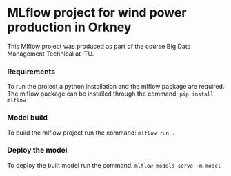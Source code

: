 # MLflow project for wind power production in Orkney

This Mlflow project was produced as part of the course Big Data Management Technical at ITU. 

### Requirements 
To run the project a python installation and the mlflow package are required. 
The mlflow package can be installed through the command:
 `pip install mlflow`

### Model build
To build the mlflow project run the command:
`mlflow run .`

### Deploy the model 
To deploy the built model run the command:
`mlflow models serve -m model`